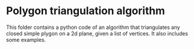 # Polygon triangulation algorithm

This folder contains a python code of an algorithm that triangulates any closed simple plygon on a 2d plane, given a list of vertices. It also includes some examples.

